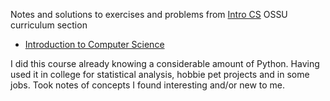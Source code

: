 Notes and solutions to exercises and problems from [Intro CS](https://github.com/ossu/computer-science?tab=readme-ov-file#intro-cs) OSSU curriculum section

- [Introduction to Computer Science](https://github.com/luz-ojeda/ossu-intro-cs/tree/master/intro-to-comp-sci-and-programming-using-python)

I did this course already knowing a considerable amount of Python. Having used it in college for statistical analysis, hobbie pet projects and in some jobs. Took notes of concepts I found interesting and/or new to me.
